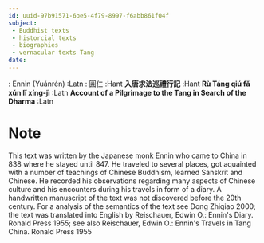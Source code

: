 ```yaml
---
id: uuid-97b91571-6be5-4f79-8997-f6abb861f04f
subject: 
 - Buddhist texts
 - historcial texts
 - biographies
 - vernacular texts Tang
date: 
---
```


: Ennin (Yuánrén) :Latn
: 圓仁 :Hant
**入唐求法巡禮行記** :Hant
**Rù Táng qiú fǎ xún lǐ xíng-jì** :Latn
**Account of a Pilgrimage to the Tang in Search of the Dharma** :Latn
# Note
This text was written by the Japanese monk Ennin who came to China in 838 where he stayed until 847. He traveled to several places, got aquainted with a number of teachings of Chinese Buddhism, learned Sanskrit and Chinese. He recorded his observations regarding many aspects of Chinese culture and his encounters during his travels in form of a diary. A handwritten manuscript of the text was not discovered before the 20th century. For a analysis of the semantics of the text see Dong Zhiqiao 2000; the text was translated into English by Reischauer, Edwin O.: Ennin's Diary. Ronald Press 1955; see also Reischauer, Edwin O.: Ennin's Travels in Tang China. Ronald Press 1955